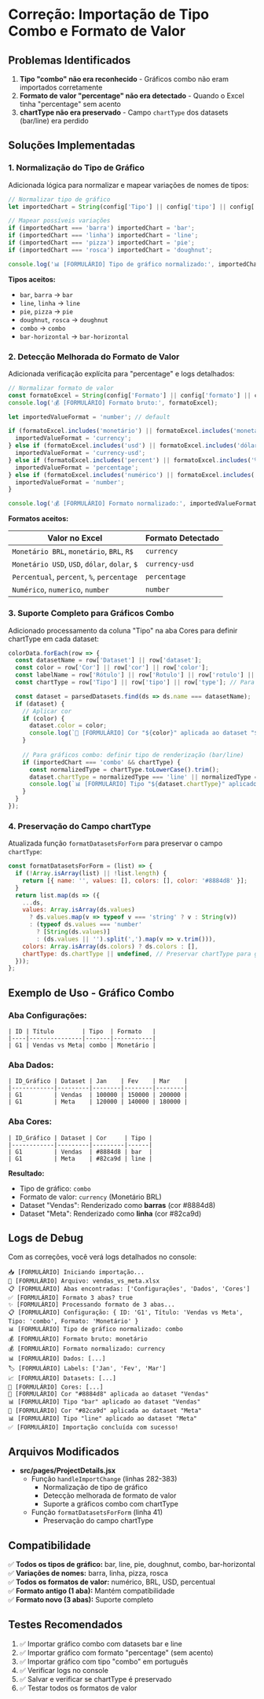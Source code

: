 # Correção: Importação de Tipo Combo e Formato de Valor

## Problemas Identificados

1. **Tipo "combo" não era reconhecido** - Gráficos combo não eram importados corretamente
2. **Formato de valor "percentage" não era detectado** - Quando o Excel tinha "percentage" sem acento
3. **chartType não era preservado** - Campo `chartType` dos datasets (bar/line) era perdido

## Soluções Implementadas

### 1. Normalização do Tipo de Gráfico

Adicionada lógica para normalizar e mapear variações de nomes de tipos:

```javascript
// Normalizar tipo de gráfico
let importedChart = String(config['Tipo'] || config['tipo'] || config['type'] || 'bar').toLowerCase().trim();

// Mapear possíveis variações
if (importedChart === 'barra') importedChart = 'bar';
if (importedChart === 'linha') importedChart = 'line';
if (importedChart === 'pizza') importedChart = 'pie';
if (importedChart === 'rosca') importedChart = 'doughnut';

console.log('📊 [FORMULÁRIO] Tipo de gráfico normalizado:', importedChart);
```

**Tipos aceitos:**
- `bar`, `barra` → `bar`
- `line`, `linha` → `line`
- `pie`, `pizza` → `pie`
- `doughnut`, `rosca` → `doughnut`
- `combo` → `combo`
- `bar-horizontal` → `bar-horizontal`

### 2. Detecção Melhorada do Formato de Valor

Adicionada verificação explícita para "percentage" e logs detalhados:

```javascript
// Normalizar formato de valor
const formatoExcel = String(config['Formato'] || config['formato'] || config['format'] || 'Numérico').toLowerCase();
console.log('💰 [FORMULÁRIO] Formato bruto:', formatoExcel);

let importedValueFormat = 'number'; // default

if (formatoExcel.includes('monetário') || formatoExcel.includes('monetario') || formatoExcel.includes('brl') || formatoExcel.includes('r$')) {
  importedValueFormat = 'currency';
} else if (formatoExcel.includes('usd') || formatoExcel.includes('dólar') || formatoExcel.includes('dolar') || formatoExcel.includes('$')) {
  importedValueFormat = 'currency-usd';
} else if (formatoExcel.includes('percent') || formatoExcel.includes('%') || formatoExcel === 'percentage') {
  importedValueFormat = 'percentage';
} else if (formatoExcel.includes('numérico') || formatoExcel.includes('numerico') || formatoExcel === 'number') {
  importedValueFormat = 'number';
}

console.log('💰 [FORMULÁRIO] Formato normalizado:', importedValueFormat);
```

**Formatos aceitos:**

| Valor no Excel | Formato Detectado |
|----------------|-------------------|
| `Monetário BRL`, `monetário`, `BRL`, `R$` | `currency` |
| `Monetário USD`, `USD`, `dólar`, `dolar`, `$` | `currency-usd` |
| `Percentual`, `percent`, `%`, `percentage` | `percentage` |
| `Numérico`, `numerico`, `number` | `number` |

### 3. Suporte Completo para Gráficos Combo

Adicionado processamento da coluna "Tipo" na aba Cores para definir chartType em cada dataset:

```javascript
colorData.forEach(row => {
  const datasetName = row['Dataset'] || row['dataset'];
  const color = row['Cor'] || row['cor'] || row['color'];
  const labelName = row['Rótulo'] || row['Rotulo'] || row['rotulo'] || row['label'];
  const chartType = row['Tipo'] || row['tipo'] || row['type']; // Para gráficos combo

  const dataset = parsedDatasets.find(ds => ds.name === datasetName);
  if (dataset) {
    // Aplicar cor
    if (color) {
      dataset.color = color;
      console.log(`🎨 [FORMULÁRIO] Cor "${color}" aplicada ao dataset "${datasetName}"`);
    }
    
    // Para gráficos combo: definir tipo de renderização (bar/line)
    if (importedChart === 'combo' && chartType) {
      const normalizedType = chartType.toLowerCase().trim();
      dataset.chartType = normalizedType === 'line' || normalizedType === 'linha' ? 'line' : 'bar';
      console.log(`📊 [FORMULÁRIO] Tipo "${dataset.chartType}" aplicado ao dataset "${datasetName}"`);
    }
  }
});
```

### 4. Preservação do Campo chartType

Atualizada função `formatDatasetsForForm` para preservar o campo `chartType`:

```javascript
const formatDatasetsForForm = (list) => {
  if (!Array.isArray(list) || !list.length) {
    return [{ name: '', values: [], colors: [], color: '#8884d8' }];
  }
  return list.map(ds => ({
    ...ds,
    values: Array.isArray(ds.values) 
      ? ds.values.map(v => typeof v === 'string' ? v : String(v))
      : (typeof ds.values === 'number' 
        ? [String(ds.values)]
        : (ds.values || '').split(',').map(v => v.trim())),
    colors: Array.isArray(ds.colors) ? ds.colors : [],
    chartType: ds.chartType || undefined, // Preservar chartType para gráficos combo
  }));
};
```

## Exemplo de Uso - Gráfico Combo

### Aba Configurações:
```
| ID | Título        | Tipo  | Formato   |
|----|---------------|-------|-----------|
| G1 | Vendas vs Meta| combo | Monetário |
```

### Aba Dados:
```
| ID_Gráfico | Dataset | Jan    | Fev    | Mar    |
|------------|---------|--------|--------|--------|
| G1         | Vendas  | 100000 | 150000 | 200000 |
| G1         | Meta    | 120000 | 140000 | 180000 |
```

### Aba Cores:
```
| ID_Gráfico | Dataset | Cor     | Tipo |
|------------|---------|---------|------|
| G1         | Vendas  | #8884d8 | bar  |
| G1         | Meta    | #82ca9d | line |
```

**Resultado:**
- Tipo de gráfico: `combo`
- Formato de valor: `currency` (Monetário BRL)
- Dataset "Vendas": Renderizado como **barras** (cor #8884d8)
- Dataset "Meta": Renderizado como **linha** (cor #82ca9d)

## Logs de Debug

Com as correções, você verá logs detalhados no console:

```
📥 [FORMULÁRIO] Iniciando importação...
📁 [FORMULÁRIO] Arquivo: vendas_vs_meta.xlsx
📋 [FORMULÁRIO] Abas encontradas: ['Configurações', 'Dados', 'Cores']
✅ [FORMULÁRIO] Formato 3 abas? true
✨ [FORMULÁRIO] Processando formato de 3 abas...
📋 [FORMULÁRIO] Configuração: { ID: 'G1', Título: 'Vendas vs Meta', Tipo: 'combo', Formato: 'Monetário' }
📊 [FORMULÁRIO] Tipo de gráfico normalizado: combo
💰 [FORMULÁRIO] Formato bruto: monetário
💰 [FORMULÁRIO] Formato normalizado: currency
📊 [FORMULÁRIO] Dados: [...]
🏷️ [FORMULÁRIO] Labels: ['Jan', 'Fev', 'Mar']
📈 [FORMULÁRIO] Datasets: [...]
🎨 [FORMULÁRIO] Cores: [...]
🎨 [FORMULÁRIO] Cor "#8884d8" aplicada ao dataset "Vendas"
📊 [FORMULÁRIO] Tipo "bar" aplicado ao dataset "Vendas"
🎨 [FORMULÁRIO] Cor "#82ca9d" aplicada ao dataset "Meta"
📊 [FORMULÁRIO] Tipo "line" aplicado ao dataset "Meta"
✅ [FORMULÁRIO] Importação concluída com sucesso!
```

## Arquivos Modificados

- **src/pages/ProjectDetails.jsx**
  - Função `handleImportChange` (linhas 282-383)
    - Normalização de tipo de gráfico
    - Detecção melhorada de formato de valor
    - Suporte a gráficos combo com chartType
  - Função `formatDatasetsForForm` (linha 41)
    - Preservação do campo chartType

## Compatibilidade

✅ **Todos os tipos de gráfico:** bar, line, pie, doughnut, combo, bar-horizontal  
✅ **Variações de nomes:** barra, linha, pizza, rosca  
✅ **Todos os formatos de valor:** numérico, BRL, USD, percentual  
✅ **Formato antigo (1 aba):** Mantém compatibilidade  
✅ **Formato novo (3 abas):** Suporte completo  

## Testes Recomendados

1. ✅ Importar gráfico combo com datasets bar e line
2. ✅ Importar gráfico com formato "percentage" (sem acento)
3. ✅ Importar gráfico com tipo "combo" em português
4. ✅ Verificar logs no console
5. ✅ Salvar e verificar se chartType é preservado
6. ✅ Testar todos os formatos de valor
